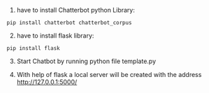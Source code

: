 1. have to install Chatterbot python Library:

```
pip install chatterbot chatterbot_corpus
```

2. have to install flask library:

```
pip install flask 
```

3. Start Chatbot by running python file template.py

4. With help of flask a local server will be created with the address http://127.0.0.1:5000/ 
